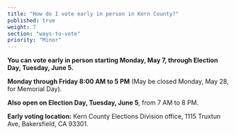 ```yaml
---
title: "How do I vote early in person in Kern County?"
published: true
weight: 7
section: "ways-to-vote"
priority: "Minor"
---
```


**You can vote early in person starting Monday, May 7, through Election Day, Tuesday, June 5.**  

**Monday through Friday 8:00 AM to 5 PM** (May be closed Monday, May 28, for Memorial Day).  

**Also open on Election Day, Tuesday, June 5**, from 7 AM to 8 PM.  

**Early voting location:** Kern County Elections Division office, 1115 Truxtun Ave, Bakersfield, CA 93301.  
